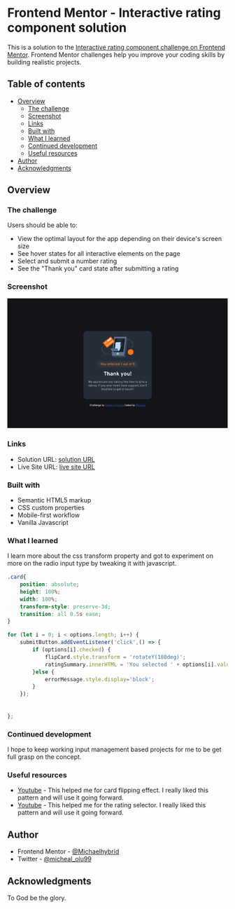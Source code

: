# Frontend Mentor - Interactive rating component solution

This is a solution to the [Interactive rating component challenge on Frontend Mentor](https://www.frontendmentor.io/challenges/interactive-rating-component-koxpeBUmI). Frontend Mentor challenges help you improve your coding skills by building realistic projects. 

## Table of contents

- [Overview](#overview)
  - [The challenge](#the-challenge)
  - [Screenshot](#screenshot)
  - [Links](#links)
  - [Built with](#built-with)
  - [What I learned](#what-i-learned)
  - [Continued development](#continued-development)
  - [Useful resources](#useful-resources)
- [Author](#author)
- [Acknowledgments](#acknowledgments)

## Overview

### The challenge

Users should be able to:

- View the optimal layout for the app depending on their device's screen size
- See hover states for all interactive elements on the page
- Select and submit a number rating
- See the "Thank you" card state after submitting a rating

### Screenshot

![](screenshot.png)
### Links

- Solution URL: [solution URL](https://your-solution-url.com)
- Live Site URL: [live site URL](https://neon-sawine-b12f73.netlify.app/)

### Built with

- Semantic HTML5 markup
- CSS custom properties
- Mobile-first workflow
- Vanilla Javascript

### What I learned

I learn more about the css transform property and got to experiment on more on the radio input type by tweaking it with javascript.

```css
.card{
    position: absolute;
    height: 100%;
    width: 100%;
    transform-style: preserve-3d;
    transition: all 0.5s ease;
}
```
```js
for (let i = 0; i < options.length; i++) {
    submitButton.addEventListener('click',() => {
        if (options[i].checked) {
            flipCard.style.transform = 'rotateY(180deg)';
            ratingSummary.innerHTML = 'You selected ' + options[i].value + ' out of 5';  
        }else {
            errorMessage.style.display='block';
        }
    });   
    
     
};
```

### Continued development

I hope to keep working input management based projects for me to be get full grasp on the concept.

### Useful resources

- [Youtube](https://www.youtube.com/watch?v=OV8MVmtgmoY) - This helped me for card flipping effect. I really liked this pattern and will use it going forward.
- [Youtube](https://www.youtube.com/watch?v=GDh9uToZkYg) - This helped me for the rating selector. I really liked this pattern and will use it going forward.

## Author

- Frontend Mentor - [@Michaelhybrid](https://www.frontendmentor.io/profile/Michaelhybrid)
- Twitter - [@micheal_olu99](https://twitter.com/micheal_olu99)

## Acknowledgments

To God be the glory.
